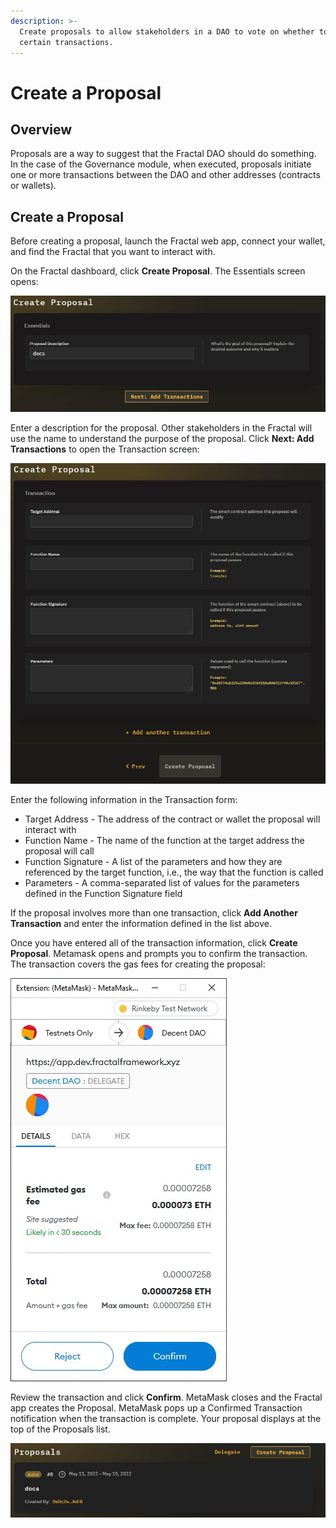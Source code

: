 ```yaml
---
description: >-
  Create proposals to allow stakeholders in a DAO to vote on whether to execute
  certain transactions.
---
```


# Create a Proposal

## Overview

Proposals are a way to suggest that the Fractal DAO should do something. In the case of the Governance module, when executed, proposals initiate one or more transactions between the DAO and other addresses (contracts or wallets).

## Create a Proposal

Before creating a proposal, launch the Fractal web app, connect your wallet, and find the Fractal that you want to interact with.

On the Fractal dashboard, click **Create Proposal**. The Essentials screen opens:

![](../../../.gitbook/assets/proposal-name.jpg)

Enter a description for the proposal. Other stakeholders in the Fractal will use the name to understand the purpose of the proposal. Click **Next: Add Transactions** to open the Transaction screen:

![](../../../.gitbook/assets/proposal-transaction.jpg)

Enter the following information in the Transaction form:

* Target Address - The address of the contract or wallet the proposal will interact with
* Function Name - The name of the function at the target address the proposal will call
* Function Signature - A list of the parameters and how they are referenced by the target function, i.e., the way that the function is called
* Parameters - A comma-separated list of values for the parameters defined in the Function Signature field

If the proposal involves more than one transaction, click **Add Another Transaction** and enter the information defined in the list above.

Once you have entered all of the transaction information, click **Create Proposal**. Metamask opens and prompts you to confirm the transaction. The transaction covers the gas fees for creating the proposal:

![](../../../.gitbook/assets/metamask-confirm-trans.jpg)

Review the transaction and click **Confirm**. MetaMask closes and the Fractal app creates the Proposal. MetaMask pops up a Confirmed Transaction notification when the transaction is complete. Your proposal displays at the top of the Proposals list.

![](../../../.gitbook/assets/proposal-complete.jpg)
